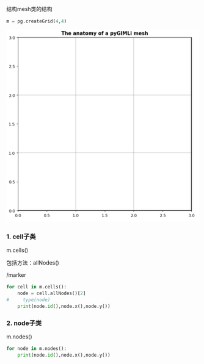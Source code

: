 结构mesh类的结构

```python
m = pg.createGrid(4,4)
```

![image-20210924133606567](../imags/image-20210924133606567.png)

### 1. cell子类

m.cells()

包括方法：allNodes()

/marker

```python
for cell in m.cells():
    node = cell.allNodes()[2]
#     type(node)
    print(node.id(),node.x(),node.y())
```



### 2. node子类

m.nodes()

```python
for node in m.nodes():
    print(node.id(),node.x(),node.y())
```

